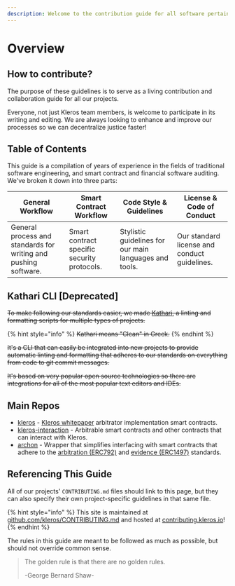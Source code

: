 ```yaml
---
description: Welcome to the contribution guide for all software pertaining to Kleros.
---
```


# Overview

## How to contribute?

The purpose of these guidelines is to serve as a living contribution and collaboration guide for all our projects.

Everyone, not just Kleros team members, is welcome to participate in its writing and editing. We are always looking to enhance and improve our processes so we can decentralize justice faster!

## Table of Contents

This guide is a compilation of years of experience in the fields of traditional software engineering, and smart contract and financial software auditing. We've broken it down into three parts:

| General Workflow                                                | Smart Contract Workflow                     | Code Style & Guidelines                                | License & Code of Conduct                    |
| --------------------------------------------------------------- | ------------------------------------------- | ------------------------------------------------------ | -------------------------------------------- |
| General process and standards for writing and pushing software. | Smart contract specific security protocols. | Stylistic guidelines for our main languages and tools. | Our standard license and conduct guidelines. |

## Kathari CLI \[Deprecated]

~~To make following our standards easier, we made ~~[~~Kathari~~](https://github.com/kleros/kathari)~~, a linting and formatting scripts for multiple types of projects.~~

{% hint style="info" %}
~~Kathari means "Clean" in Greek.~~
{% endhint %}

~~It's a CLI that can easily be integrated into new projects to provide automatic linting and formatting that adheres to our standards on everything from code to git commit messages.~~

~~It's based on very popular open source technologies so there are integrations for all of the most popular text editors and IDEs.~~

## Main Repos

* [kleros](https://github.com/kleros) - [Kleros whitepaper](https://kleros.io/assets/whitepaper.pdf) arbitrator implementation smart contracts.
* [kleros-interaction](https://github.com/kleros-interaction) - Arbitrable smart contracts and other contracts that can interact with Kleros.
* [archon](https://github.com/kleros/archon) - Wrapper that simplifies interfacing with smart contracts that adhere to the [arbitration (ERC792)](https://github.com/ethereum/EIPs/issues/792) and [evidence (ERC1497)](https://github.com/ethereum/EIPs/issues/1497) standards.

## Referencing This Guide

All of our projects' `CONTRIBUTING.md` files should link to this page, but they can also specify their own project-specific guidelines in that same file.

{% hint style="info" %}
This site is maintained at [github.com/kleros/CONTRIBUTING.md](https://github.com/kleros/CONTRIBUTING.md) and hosted at [contributing.kleros.io](https://contributing.kleros.io)!
{% endhint %}

The rules in this guide are meant to be followed as much as possible, but should not override common sense.

> The golden rule is that there are no golden rules.
>
> \-George Bernard Shaw-
